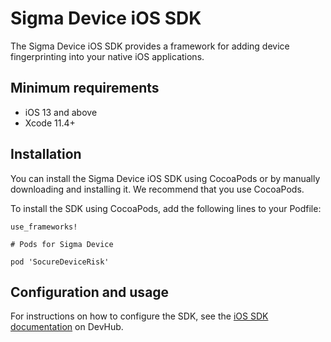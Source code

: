 # Sigma Device iOS SDK

The Sigma Device iOS SDK provides a framework for adding device fingerprinting into your native iOS applications.

## Minimum requirements

-   iOS 13 and above
-   Xcode 11.4+

## Installation

You can install the Sigma Device iOS SDK using CocoaPods or by manually downloading and installing it. We recommend that you use CocoaPods.

To install the SDK using CocoaPods, add the following lines to your Podfile:

```
use_frameworks!

# Pods for Sigma Device

pod 'SocureDeviceRisk'
```

## Configuration and usage

For instructions on how to configure the SDK, see the [iOS SDK documentation](https://developer.socure.com/docs/sdks/sigma-device/ios-sdk/ios-overview) on DevHub.
